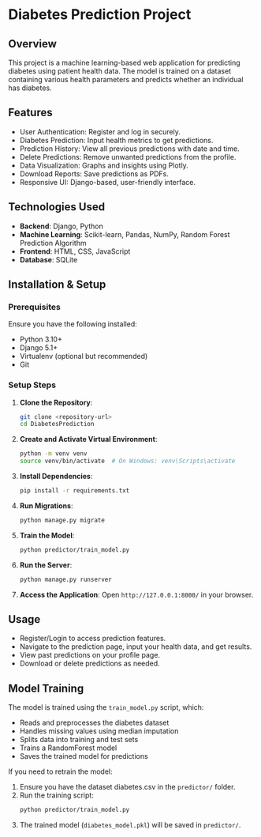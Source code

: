 # Diabetes Prediction Project

## Overview
This project is a machine learning-based web application for predicting diabetes using patient health data. The model is trained on a dataset containing various health parameters and predicts whether an individual has diabetes.

## Features
- User Authentication: Register and log in securely.
- Diabetes Prediction: Input health metrics to get predictions.
- Prediction History: View all previous predictions with date and time.
- Delete Predictions: Remove unwanted predictions from the profile.
- Data Visualization: Graphs and insights using Plotly.
- Download Reports: Save predictions as PDFs.
- Responsive UI: Django-based, user-friendly interface.

## Technologies Used
- **Backend**: Django, Python
- **Machine Learning**: Scikit-learn, Pandas, NumPy, Random Forest Prediction Algorithm
- **Frontend**: HTML, CSS, JavaScript
- **Database**: SQLite

## Installation & Setup
### Prerequisites
Ensure you have the following installed:
- Python 3.10+
- Django 5.1+
- Virtualenv (optional but recommended)
- Git

### Setup Steps
1. **Clone the Repository**:
   ```sh
   git clone <repository-url>
   cd DiabetesPrediction
   ```
2. **Create and Activate Virtual Environment**:
   ```sh
   python -m venv venv
   source venv/bin/activate  # On Windows: venv\Scripts\activate
   ```
3. **Install Dependencies**:
   ```sh
   pip install -r requirements.txt
   ```
4. **Run Migrations**:
   ```sh
   python manage.py migrate
   ```
5. **Train the Model**:
   ```sh
   python predictor/train_model.py
   ```
6. **Run the Server**:
   ```sh
   python manage.py runserver
   ```
7. **Access the Application**:
   Open `http://127.0.0.1:8000/` in your browser.

## Usage
- Register/Login to access prediction features.
- Navigate to the prediction page, input your health data, and get results.
- View past predictions on your profile page.
- Download or delete predictions as needed.

## Model Training
The model is trained using the `train_model.py` script, which:
- Reads and preprocesses the diabetes dataset
- Handles missing values using median imputation
- Splits data into training and test sets
- Trains a RandomForest model
- Saves the trained model for predictions

If you need to retrain the model:
1. Ensure you have the dataset diabetes.csv in the `predictor/` folder.
2. Run the training script:
   ```sh
   python predictor/train_model.py
   ```
3. The trained model (`diabetes_model.pkl`) will be saved in `predictor/`.

